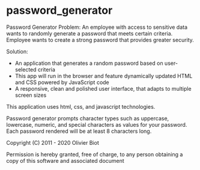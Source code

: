 # password_generator
Password Generator
Problem:
An employee with access to sensitive data wants to randomly generate a password that meets certain criteria.
Employee wants to create a strong password that provides greater security.

Solution:
- An application that generates a random password based on user-selected criteria
- This app will run in the browser and feature dynamically updated HTML and CSS powered by JavaScript code
- A responsive, clean and polished user interface, that adapts to multiple screen sizes

This application uses html, css, and javascript technologies. 

Password generator prompts character types such as uppercase, lowercase, numeric, and special characters as 
values for your password. Each password rendered will be at least 8 characters long. 


Copyright (C) 2011 - 2020 Olivier Biot

Permission is hereby granted, free of charge, to any person obtaining a copy of
this software and associated document

